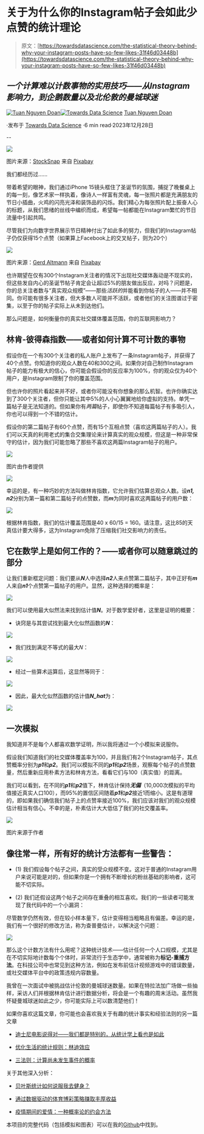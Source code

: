 # 关于为什么你的Instagram帖子会如此少点赞的统计理论

> 原文：[https://towardsdatascience.com/the-statistical-theory-behind-why-your-instagram-posts-have-so-few-likes-31f46d03448b](https://towardsdatascience.com/the-statistical-theory-behind-why-your-instagram-posts-have-so-few-likes-31f46d03448b)

## *一个计算难以计数事物的实用技巧——从Instagram影响力，到企鹅数量以及北伦敦的曼城球迷*

[](https://tuannguyen-doan.medium.com/?source=post_page-----31f46d03448b--------------------------------)[![Tuan Nguyen Doan](../Images/a7f477026bd101bfe74a25c02f9ee1a8.png)](https://tuannguyen-doan.medium.com/?source=post_page-----31f46d03448b--------------------------------)[](https://towardsdatascience.com/?source=post_page-----31f46d03448b--------------------------------)[![Towards Data Science](../Images/a6ff2676ffcc0c7aad8aaf1d79379785.png)](https://towardsdatascience.com/?source=post_page-----31f46d03448b--------------------------------) [Tuan Nguyen Doan](https://tuannguyen-doan.medium.com/?source=post_page-----31f46d03448b--------------------------------)

·发布于 [Towards Data Science](https://towardsdatascience.com/?source=post_page-----31f46d03448b--------------------------------) ·6 min read·2023年12月28日

--

![](../Images/31b16ea3c54f4a33f1c56db4884ce45c.png)

图片来源：[StockSnap](https://pixabay.com/users/stocksnap-894430/?utm_source=link-attribution&utm_medium=referral&utm_campaign=image&utm_content=2570925) 来自 [Pixabay](https://pixabay.com//?utm_source=link-attribution&utm_medium=referral&utm_campaign=image&utm_content=2570925)

我们都经历过……

带着希望的眼神，我们通过iPhone 15镜头框住了圣诞节的氛围，捕捉了晚餐桌上的每一刻，像艺术家一样执着，像诗人一样富有灵魂，每一张照片都是充满朋友的节日小插曲，火鸡的闪亮光泽和装饰品的闪烁。我们精心为每张照片配上振奋人心的标题，从我们思绪的丝线中编织而成，希望每一帖都能在Instagram繁忙的节日流量中引起共鸣。

尽管我们为向数字世界展示节日精神付出了如此多的努力，但我们的Instagram帖子仍仅获得15个点赞（如果算上Facebook上的交叉帖子，则为20个）

![](../Images/e46bbee26a913e48c5ca73bad41216fe.png)

图片来源：[Gerd Altmann](https://pixabay.com/users/geralt-9301/?utm_source=link-attribution&utm_medium=referral&utm_campaign=image&utm_content=6038943) 来自 [Pixabay](https://pixabay.com//?utm_source=link-attribution&utm_medium=referral&utm_campaign=image&utm_content=6038943)

也许期望在仅有300个Instagram关注者的情况下出现社交媒体轰动是不现实的，但这些发自内心的圣诞节帖子肯定会让超过5%的朋友做出反应，对吗？问题是，你的总关注者数与“真实观众规模”——那些*活跃的*并能看到你帖子的人——并不相同。你可能有很多关注者，但大多数人可能并不活跃，或者他们的关注图谱过于密集，以至于你的帖子实际上从未到达他们。

那么问题是，如何衡量你的真实社交媒体覆盖范围，你的互联网影响力？

## 林肯-彼得森指数——或者如何计算不可计数的事物

假设你在一个有300个关注者的私人账户上发布了一条Instagram帖子，并获得了40个点赞。你知道你的观众人数在40和300之间。如果你对自己制作Instagram帖子的能力有极大的信心，你可能会假设你的反应率为100%，你的观众仅为40个用户，是Instagram限制了你的覆盖范围。

但也许你的照片看起来并不好，或者你可能没有你想象的那么机智。也许你确实达到了300个关注者，但你只能让其中5%的人小心翼翼地给你虚拟的支持。单凭一篇帖子是无法知道的。但如果你有*两篇*帖子，即使你不知道每篇帖子有多吸引人，你也可以得到一个不错的估计。

假设你的第二篇帖子有60个点赞，而有15个互相点赞（喜欢这两篇帖子的人）。我们可以天真的利用老式的集合交集理论来计算真实的观众规模，但这是一种非常保守的估计，因为我们可能忽略了那些不喜欢这两篇Instagram帖子的用户。

![](../Images/1130804c14d0f0e6e45935d1f7a5aae0.png)

图片由作者提供

![](../Images/650c09b128cc71ce6ab8882671f300f6.png)

幸运的是，有一种巧妙的方法叫做林肯指数，它允许我们估算总观众人数。设***n1, n2***分别为第一篇和第二篇帖子的点赞数，而***m***为同时喜欢这两篇帖子的用户数：

![](../Images/75f1cd6e116e6c5305aeca3cb1d96c11.png)

根据林肯指数，我们的估计覆盖范围是40 x 60/15 = 160。请注意，这比85的天真估计要大得多，这为Instagram免除了压缩我们社交影响力的责任。

## 它在数学上是如何工作的？——或者你可以随意跳过的部分

让我们重新框定问题：我们要从***N***人中选择***n2***人来点赞第二篇帖子，其中正好有***m***人来自***n1***个点赞第一篇帖子的用户。显然，这种选择的概率是：

![](../Images/15158fbaf506480e2525104d44c8771b.png)

我们可以使用最大似然法来找到估计值***N***。对于数学爱好者，这里是证明的概要：

+   诀窍是与其尝试找到最大化似然函数的***N***：

![](../Images/d051d57c794ad6f63b3ea786303225ba.png)

+   我们找到满足不等式的最大𝑁：

![](../Images/5edd4caa89356c4a17619c70686f1068.png)

+   经过一些算术运算后，这显然等同于：

![](../Images/3b22bcef0063f4247fb15291360d2e10.png)

+   因此，最大化似然函数的估计值***N_hat***为：

![](../Images/7a6e0d51799142583de4216b52bc6aea.png)

## 一次模拟

我知道并不是每个人都喜欢数学证明，所以我将通过一个小模拟来说服你。

假设我们知道我们的社交媒体覆盖率为100，并且我们有2个Instagram帖子，其点赞概率分别为***p1***和***p2***。我们可以模拟不同的***p1***和***p2***场景，观察每个帖子的点赞数量，然后重新应用朴素方法和林肯方法，看看它们与100（真实值）的距离。

我们可以看到，在不同的***p1***和***p2***值下，林肯估计保持***无偏***（10,000次模拟的平均值接近真实人口100），而95%的置信区间随着***p1***和***p2***接近1而缩小。这是有道理的，即如果我们确信我们帖子上的点赞率接近100%，我们应该对我们的观众规模估计相当有信心。不幸的是，朴素估计大大低估了我们的社交覆盖率。

![](../Images/0629ba4b06202437e39c8aa96c5fc10b.png)

图片来源于作者

## **像往常一样，所有好的统计方法都有一些警告：**

+   (1) 我们假设每个帖子之间，真实的受众规模不变。这对于普通的Instagram用户来说可能是对的，但如果你是一个拥有不断增长的粉丝基础的影响者，这可能不切实际。

+   (2) 我们还假设这两个帖子之间存在重叠的相互喜欢。我们的一些读者可能发现了我代码中的一个小漏洞：

尽管数学仍然有效，但在较小样本量下，估计变得相当粗略且有偏差。幸运的是，我们有一个很好的修改方法，称为查普曼估计，以解决这个问题：

![](../Images/312ddfdbabdc3602ede3835a673bd1be.png)

那么这个计数方法有什么用呢？这种统计技术——估计任何一个人口规模，尤其是在不切实际地计数每个个体时，非常流行于生态学中，通常被称为**标记-重捕方法**。在科技公司中也常见到这种方法，例如在发布前估计视频游戏中的错误数量，或社交媒体平台中的政策违规内容数量。

我曾在一次面试中被挑战估计伦敦的曼城球迷数量。如果在特拉法加广场做一些抽样，采访人们并根据林肯估计进行数据分析，将会是一个有趣的周末活动。虽然我怀疑曼城球迷如此之少，你可能实际上可以数清楚他们！

如果你喜欢这篇文章，你可能也会喜欢我关于有趣的统计事实和经验法则的另一篇文章

+   [迪士尼电影说得对——我们都是特别的，从统计学上看也是如此](https://medium.com/towards-data-science/disney-movies-were-right-we-are-all-special-and-statistically-so-3bb56e79ab71)

+   [优化生活的统计规则：林迪效应](/a-statistical-rule-to-optimize-your-life-the-lindys-effect-96d2c75b080d)

+   [三法则：计算尚未发生事件的概率](/the-rule-of-three-calculating-the-probability-of-events-that-have-not-yet-occurred-106144dc2c39)

关于其他深入分析：

+   [贝叶斯统计如何说服我去健身？](/how-bayesian-statistics-convinced-me-to-hit-the-gym-fa737b0a7ac)

+   [通过数据驱动的体育博彩策略赚取丰厚收益](/making-big-bucks-with-a-data-driven-sports-betting-strategy-6c21a6869171)

+   [疫情期间的爱情：一种概率论的约会方法](/love-in-the-time-of-pandemic-a-probabilistic-approach-to-dating-ba888880cd12)

本项目的完整代码（包括模拟和图表）可以在我的[Github](https://github.com/tuangauss/DataScienceProjects/blob/master/Python/lincoln_estimate.py)中找到。
